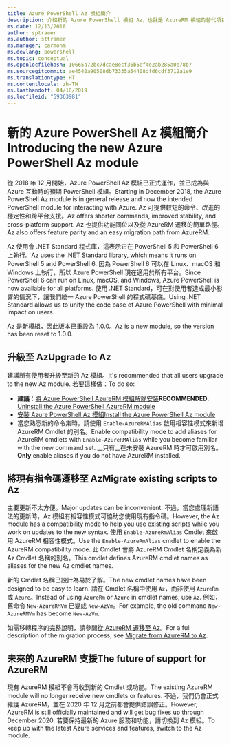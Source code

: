 ```yaml
---
title: Azure PowerShell Az 模組簡介
description: 介紹新的 Azure PowerShell 模組 Az，也就是 AzureRM 模組的替代項目。
ms.date: 12/13/2018
author: sptramer
ms.author: sttramer
ms.manager: carmonm
ms.devlang: powershell
ms.topic: conceptual
ms.openlocfilehash: 10665a72bc7dcae8ecf36b5ef4e2ab285a0e78b7
ms.sourcegitcommit: ae4540a90508db73335a54408dfd6cdf3712a1e9
ms.translationtype: HT
ms.contentlocale: zh-TW
ms.lasthandoff: 04/18/2019
ms.locfileid: "59363981"
---
```

# <a name="introducing-the-new-azure-powershell-az-module"></a><span data-ttu-id="f138f-103">新的 Azure PowerShell Az 模組簡介</span><span class="sxs-lookup"><span data-stu-id="f138f-103">Introducing the new Azure PowerShell Az module</span></span>

<span data-ttu-id="f138f-104">從 2018 年 12 月開始，Azure PowerShell Az 模組已正式運作，並已成為與 Azure 互動時的預期 PowerShell 模組。</span><span class="sxs-lookup"><span data-stu-id="f138f-104">Starting in December 2018, the Azure PowerShell Az module is in general release and now the intended PowerShell module for interacting with Azure.</span></span> <span data-ttu-id="f138f-105">Az 可提供較短的命令、改進的穩定性和跨平台支援。</span><span class="sxs-lookup"><span data-stu-id="f138f-105">Az offers shorter commands, improved stability, and cross-platform support.</span></span> <span data-ttu-id="f138f-106">Az 也提供功能同位以及從 AzureRM 遷移的簡單路徑。</span><span class="sxs-lookup"><span data-stu-id="f138f-106">Az also offers feature parity and an easy migration path from AzureRM.</span></span>

<span data-ttu-id="f138f-107">Az 使用會 .NET Standard 程式庫，這表示它在 PowerShell 5 和 PowerShell 6 上執行。</span><span class="sxs-lookup"><span data-stu-id="f138f-107">Az uses the .NET Standard library, which means it runs on PowerShell 5 and PowerShell 6.</span></span>
<span data-ttu-id="f138f-108">因為 PowerShell 6 可以在 Linux、macOS 和 Windows 上執行，所以 Azure PowerShell 現在適用於所有平台。</span><span class="sxs-lookup"><span data-stu-id="f138f-108">Since PowerShell 6 can run on Linux, macOS, and Windows, Azure PowerShell is now available for all platforms.</span></span>
<span data-ttu-id="f138f-109">使用 .NET Standard，可在對使用者造成最小影響的情況下，讓我們統一 Azure PowerShell 的程式碼基底。</span><span class="sxs-lookup"><span data-stu-id="f138f-109">Using .NET Standard allows us to unify the code base of Azure PowerShell with minimal impact on users.</span></span>

<span data-ttu-id="f138f-110">Az 是新模組，因此版本已重設為 1.0.0。</span><span class="sxs-lookup"><span data-stu-id="f138f-110">Az is a new module, so the version has been reset to 1.0.0.</span></span>

## <a name="upgrade-to-az"></a><span data-ttu-id="f138f-111">升級至 Az</span><span class="sxs-lookup"><span data-stu-id="f138f-111">Upgrade to Az</span></span>

<span data-ttu-id="f138f-112">建議所有使用者升級至新的 Az 模組。</span><span class="sxs-lookup"><span data-stu-id="f138f-112">It's recommended that all users upgrade to the new Az module.</span></span> <span data-ttu-id="f138f-113">若要這樣做：</span><span class="sxs-lookup"><span data-stu-id="f138f-113">To do so:</span></span>

* <span data-ttu-id="f138f-114">__建議__：[將 Azure PowerShell AzureRM 模組解除安裝](/powershell/azure/uninstall-az-ps#uninstall-the-azurerm-module)</span><span class="sxs-lookup"><span data-stu-id="f138f-114">__RECOMMENDED__: [Uninstall the Azure PowerShell AzureRM module](/powershell/azure/uninstall-az-ps#uninstall-the-azurerm-module)</span></span>
* [<span data-ttu-id="f138f-115">安裝 Azure PowerShell Az 模組</span><span class="sxs-lookup"><span data-stu-id="f138f-115">Install the Azure PowerShell Az module</span></span>](/powershell/azure/install-az-ps)
* <span data-ttu-id="f138f-116">當您熟悉新的命令集時，請使用 `Enable-AzureRMAlias` 啟用相容性模式來新增 AzureRM Cmdlet 的別名。</span><span class="sxs-lookup"><span data-stu-id="f138f-116">Enable compatibility mode to add aliases for AzureRM cmdlets with `Enable-AzureRMAlias` while you become familiar with the new command set.</span></span> <span data-ttu-id="f138f-117">__只有__在未安裝 AzureRM 時才可啟用別名。</span><span class="sxs-lookup"><span data-stu-id="f138f-117">__Only__ enable aliases if you do not have AzureRM installed.</span></span>

## <a name="migrate-existing-scripts-to-az"></a><span data-ttu-id="f138f-118">將現有指令碼遷移至 Az</span><span class="sxs-lookup"><span data-stu-id="f138f-118">Migrate existing scripts to Az</span></span>

<span data-ttu-id="f138f-119">主要更新不太方便。</span><span class="sxs-lookup"><span data-stu-id="f138f-119">Major updates can be inconvenient.</span></span> <span data-ttu-id="f138f-120">不過，當您處理新語法的更新時，Az 模組有相容性模式可協助您使用現有指令碼。</span><span class="sxs-lookup"><span data-stu-id="f138f-120">However, the Az module has a compatibility mode to help you use existing scripts while you work on updates to the new syntax.</span></span> <span data-ttu-id="f138f-121">使用 `Enable-AzureRmAlias` Cmdlet 來啟用 AzureRM 相容性模式。</span><span class="sxs-lookup"><span data-stu-id="f138f-121">Use the `Enable-AzureRmAlias` cmdlet to enable the AzureRM compatibility mode.</span></span> <span data-ttu-id="f138f-122">此 Cmdlet 會將 AzureRM Cmdlet 名稱定義為新 Az Cmdlet 名稱的別名。</span><span class="sxs-lookup"><span data-stu-id="f138f-122">This cmdlet defines AzureRM cmdlet names as aliases for the new Az cmdlet names.</span></span>

<span data-ttu-id="f138f-123">新的 Cmdlet 名稱已設計為易於了解。</span><span class="sxs-lookup"><span data-stu-id="f138f-123">The new cmdlet names have been designed to be easy to learn.</span></span> <span data-ttu-id="f138f-124">請在 Cmdlet 名稱中使用 `Az`，而非使用 `AzureRm` 或 `Azure`。</span><span class="sxs-lookup"><span data-stu-id="f138f-124">Instead of using `AzureRm` or `Azure` in cmdlet names, use `Az`.</span></span> <span data-ttu-id="f138f-125">例如，舊命令 `New-AzureRMVm` 已變成 `New-AzVm`。</span><span class="sxs-lookup"><span data-stu-id="f138f-125">For example, the old command `New-AzureRMVm` has become `New-AzVm`.</span></span>

<span data-ttu-id="f138f-126">如需移轉程序的完整說明，請參閱[從 AzureRM 遷移至 Az](migrate-from-azurerm-to-az.md)。</span><span class="sxs-lookup"><span data-stu-id="f138f-126">For a full description of the migration process, see [Migrate from AzureRM to Az](migrate-from-azurerm-to-az.md).</span></span>

## <a name="the-future-of-support-for-azurerm"></a><span data-ttu-id="f138f-127">未來的 AzureRM 支援</span><span class="sxs-lookup"><span data-stu-id="f138f-127">The future of support for AzureRM</span></span>

<span data-ttu-id="f138f-128">現有 AzureRM 模組不會再收到新的 Cmdlet 或功能。</span><span class="sxs-lookup"><span data-stu-id="f138f-128">The existing AzureRM module will no longer receive new cmdlets or features.</span></span> <span data-ttu-id="f138f-129">不過，我們仍會正式維護 AzureRM，並在 2020 年 12 月之前都會提供錯誤修正。</span><span class="sxs-lookup"><span data-stu-id="f138f-129">However, AzureRM is still officially maintained and will get bug fixes up through December 2020.</span></span> <span data-ttu-id="f138f-130">若要保持最新的 Azure 服務和功能，請切換到 Az 模組。</span><span class="sxs-lookup"><span data-stu-id="f138f-130">To keep up with the latest Azure services and features, switch to the Az module.</span></span>
